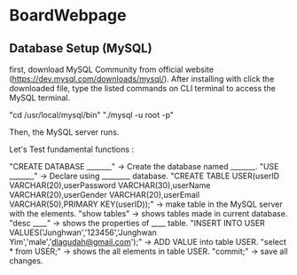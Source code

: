 # BoardWebpage

## Database Setup (MySQL)

first, download MySQL Community from official website (https://dev.mysql.com/downloads/mysql/). After installing with click the downloaded file, type the listed commands on CLI terminal to access the MySQL terminal.

"cd /usr/local/mysql/bin"
"./mysql -u root -p"

Then, the MySQL server runs. 

Let's Test fundamental functions :

"CREATE DATABASE _______" -> Create the database named _______. 
"USE _______" -> Declare using ________ database.
"CREATE TABLE USER(userID VARCHAR(20),userPassword VARCHAR(30),userName VARCHAR(20),userGender VARCHAR(20),userEmail VARCHAR(50),PRIMARY KEY(userID));" -> make table in the MySQL server with the elements. 
"show tables" -> shows tables made in current database.
"desc ____" -> shows the properties of ____ table.
"INSERT INTO USER VALUES('Junghwan','123456','Junghwan Yim','male','dlagudah@gmail.com');" -> ADD VALUE into table USER.
"select * from USER;" -> shows the all elements in table USER.
"commit;" -> save all changes.

